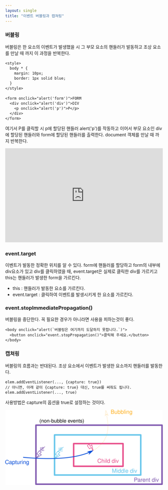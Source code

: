 ```yaml
---
layout: single
title: "이벤트 버블링과 캡쳐링"
---
```


### 버블링

버블링은 한 요소의 이벤트가 발생했을 시 그 부모 요소의 핸들러가 발동하고 조상 요소를 만날 때 까지 이 과정을 반복한다.

    <style>
      body * {
        margin: 10px;
        border: 1px solid blue;
      }
    </style>
    
    <form onclick="alert('form')">FORM
      <div onclick="alert('div')">DIV
        <p onclick="alert('p')">P</p>
      </div>
    </form>

여기서 P를 클릭할 시 p에 할당된 핸들러 alert('p')를 작동하고 이어서 부모 요소인 div에 할당된 핸들러와 form에 할당된 핸들러를 출력한다. document 객체를 만날 때 까지 반복한다.

<iframe height="300" style="width: 100%;" scrolling="no" title="event bubbleing 2" src="https://codepen.io/inpaSkyrim/embed/MWBRvQM?default-tab=html%2Cresult" frameborder="no" loading="lazy" allowtransparency="true" allowfullscreen="true">
  See the Pen <a href="https://codepen.io/inpaSkyrim/pen/MWBRvQM">
  event bubbleing 2</a> by barzz12 (<a href="https://codepen.io/inpaSkyrim">@inpaSkyrim</a>)
  on <a href="https://codepen.io">CodePen</a>.
</iframe>

### event.target
이벤트가 발동한 정확한 위치를 알 수 있다. form에 핸들러를 할당하고 form의 내부에 div요소가 있고 div를 클릭하였을 때, event.target은 실제로 클릭한 div를 가르키고 this는 핸들러가 발생한 form을 가르킨다.

- this : 핸들러가 발동한 요소를 가르킨다.
- event.target : 클릭하여 이벤트를 발생시키게 한 요소를 가르킨다.

### event.stopImmediatePropagation()

버블링을 중단한다. 꼭 필요한 경우가 아니라면 사용을 피하는것이 좋다.

    <body onclick="alert(`버블링은 여기까지 도달하지 못합니다.`)">
      <button onclick="event.stopPropagation()">클릭해 주세요.</button>
    </body>
	
### 캡쳐링
버블링의 흐름과는 반대된다. 조상 요소에서 이벤트가 발생한 요소까지 핸들러를 발동한다.

    elem.addEventListener(..., {capture: true})
	// 아니면, 아래 같이 {capture: true} 대신, true를 써줘도 됩니다.
	elem.addEventListener(..., true)
	
사용방법은 capture의 옵션을 true로 설정하는 것이다.

[![gradient1](https://github.com/sasimiseo/sasimiseo.github.io/blob/master/_posts/post_images/2023-04-21-bubbling.png?raw=true "bubbling")](https://raw.githubusercontent.com/sasimiseo/sasimiseo.github.io/master/_posts/post_images/2023-04-21-bubbling.png "bubbling")
